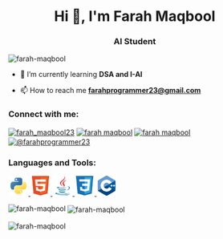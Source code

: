 <h1 align="center">Hi 👋, I'm Farah Maqbool</h1>
<h3 align="center">AI Student</h3>
<img="right" alt="coding" width="400" src="https://www.sciencenews.org/article/chatgpt-ai-artificial-intelligence-education-cheating-accuracy
">
<p align="left"> <img src="https://komarev.com/ghpvc/?username=farah-maqbool&label=Profile%20views&color=0e75b6&style=flat" alt="farah-maqbool" /> </p>

- 🌱 I’m currently learning **DSA and I-AI**

- 📫 How to reach me **farahprogrammer23@gmail.com**

<h3 align="left">Connect with me:</h3>
<p align="left">
<a href="https://twitter.com/farah_maqbool23" target="blank"><img align="center" src="https://raw.githubusercontent.com/rahuldkjain/github-profile-readme-generator/master/src/images/icons/Social/twitter.svg" alt="farah_maqbool23" height="30" width="40" /></a>
<a href="https://linkedin.com/in/farah maqbool" target="blank"><img align="center" src="https://raw.githubusercontent.com/rahuldkjain/github-profile-readme-generator/master/src/images/icons/Social/linked-in-alt.svg" alt="farah maqbool" height="30" width="40" /></a>
<a href="https://fb.com/farah maqbool" target="blank"><img align="center" src="https://raw.githubusercontent.com/rahuldkjain/github-profile-readme-generator/master/src/images/icons/Social/facebook.svg" alt="farah maqbool" height="30" width="40" /></a>
<a href="https://medium.com/@farahprogrammer23" target="blank"><img align="center" src="https://raw.githubusercontent.com/rahuldkjain/github-profile-readme-generator/master/src/images/icons/Social/medium.svg" alt="@farahprogrammer23" height="30" width="40" /></a>
</p>

<h3 align="left">Languages and Tools:</h3>
<p align="left">
    <a href="https://www.python.org" target="_blank" rel="noreferrer">
    <img src="https://raw.githubusercontent.com/devicons/devicon/master/icons/python/python-original.svg" alt="Python" width="40" height="40"/>
</a>
<a href="https://www.w3.org/html/" target="_blank" rel="noreferrer">
    <img src="https://raw.githubusercontent.com/devicons/devicon/master/icons/html5/html5-original.svg" alt="HTML5" width="40" height="40"/>
</a>
<a href="https://www.java.com" target="_blank" rel="noreferrer">
    <img src="https://raw.githubusercontent.com/devicons/devicon/master/icons/java/java-original.svg" alt="Java" width="40" height="40"/>
</a>
<a href="https://www.w3.org/Style/CSS/" target="_blank" rel="noreferrer">
    <img src="https://raw.githubusercontent.com/devicons/devicon/master/icons/css3/css3-original.svg" alt="CSS3" width="40" height="40"/>
</a>
<a href="https://isocpp.org/" target="_blank" rel="noreferrer">
    <img src="https://raw.githubusercontent.com/devicons/devicon/master/icons/cplusplus/cplusplus-original.svg" alt="C++" width="40" height="40"/>
</a>

</p>

<p><img align="left" src="https://github-readme-stats.vercel.app/api/top-langs?username=farah-maqbool&show_icons=true&locale=en&layout=compact" alt="farah-maqbool" /></p>

<p>&nbsp;<img align="center" src="https://github-readme-stats.vercel.app/api?username=farah-maqbool&show_icons=true&locale=en" alt="farah-maqbool" /></p>

<p><img align="center" src="https://github-readme-streak-stats.herokuapp.com/?user=farah-maqbool&" alt="farah-maqbool" /></p>



